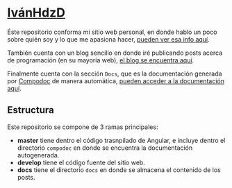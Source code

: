 # [IvánHdzD](https://ivanhdzd.github.io)

Éste repositorio conforma mi sitio web personal, en donde hablo un poco sobre quién soy y lo que me apasiona hacer, [pueden ver esa info aquí](https://ivanhdzd.github.io/sobre-mi).

También cuenta con un blog sencillo en donde iré publicando posts acerca de programación (en su mayoría web), [el blog se encuentra aquí](https://ivanhdzd.github.io/blog).

Finalmente cuenta con la sección `Docs`, que es la documentación generada por [Compodoc](https://compodoc.app/) de manera automática, [pueden acceder a la documentación aquí](https://ivanhdzd.github.io/compodoc).

## Estructura

Este repositorio se compone de 3 ramas principales:

- **master** tiene dentro el código trasnpilado de Angular, e incluye dentro el directorio `compodoc` en donde se encuentra la documentación autogenerada.
- **develop** tiene el código fuente del sitio web.
- **docs** tiene el directorio `docs` en donde se almacena el contenido de los posts.